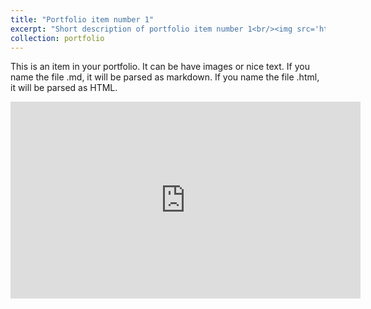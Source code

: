 ```yaml
---
title: "Portfolio item number 1"
excerpt: "Short description of portfolio item number 1<br/><img src='https://mf-ahmed.github.io/mfa/images/Industrial Control and Monitoring System.jpg'>"
collection: portfolio
---
```


This is an item in your portfolio. It can be have images or nice text. If you name the file .md, it will be parsed as markdown. If you name the file .html, it will be parsed as HTML. 
<iframe width="560" height="315" 
    src="https://www.youtube.com/embed/1XGsisjHZKE" 
    title="YouTube video player" 
    frameborder="0" 
    allow="accelerometer; autoplay; clipboard-write; encrypted-media; gyroscope; picture-in-picture" 
    allowfullscreen>
</iframe>
